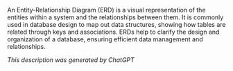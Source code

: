 An Entity-Relationship Diagram (ERD) is a visual representation of the entities within a system and the relationships between them. It is commonly used in database design to map out data structures, showing how tables are related through keys and associations. ERDs help to clarify the design and organization of a database, ensuring efficient data management and relationships.

*This description was generated by ChatGPT*